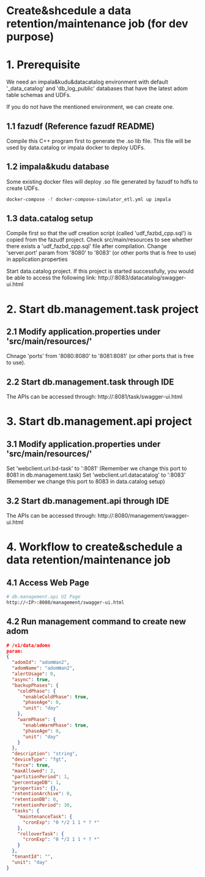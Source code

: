 # Create&shcedule a data retention/maintenance job (for dev purpose)

# 1. Prerequisite
We need an impala&kudu&datacatalog environment with default '_data_catalog' and 'db_log_public' databases that have the latest adom table schemas and UDFs.

If you do not have the mentioned environment, we can create one.
## 1.1 fazudf (Reference fazudf README)
Compile this C++ program first to generate the .so lib file.
This file will be used by data.catalog or impala docker to deploy UDFs.

## 1.2 impala&kudu database
Some existing docker files will deploy .so file generated by fazudf to hdfs to create UDFs.
```bash
docker-compose -f docker-compose-simulator_etl.yml up impala
```

## 1.3 data.catalog setup
Compile first so that the udf creation script (called 'udf_fazbd_cpp.sql') is copied from the fazudf project.
Check src/main/resources to see whether there exists a 'udf_fazbd_cpp.sql' file after compilation.
Change 'server.port' param from '8080' to '8083' (or other ports that is free to use) in application.properties

Start data.catalog project. If this project is started successfully, you would be able to access the following link:
http://<IP>:8083/datacatalog/swagger-ui.html

# 2. Start db.management.task project

## 2.1 Modify application.properties under 'src/main/resources/'
Chnage 'ports' from '8080:8080' to '8081:8081' (or other ports that is free to use).

## 2.2 Start db.management.task through IDE
The APIs can be accessed through: http://<IP>:8081/task/swagger-ui.html

# 3. Start db.management.api project

## 3.1 Modify application.properties under 'src/main/resources/'
Set 'webclient.url.bd-task' to '<IP>:8081' (Remember we change this port to 8081 in db.management.task)
Set 'webclient.url.datacatalog' to '<IP>:8083' (Remember we change this port to 8083 in data.catalog setup)

## 3.2 Start db.management.api through IDE
The APIs can be accessed through: http://<IP>:8080/management/swagger-ui.html

# 4. Workflow to create&schedule a data retention/maintenance job

## 4.1 Access Web Page

```bash
# db.management.api UI Page
http://<IP>:8080/management/swagger-ui.html
```

## 4.2 Run management command to create new adom

```json
# /v1/data/adoms
param:
{
  "adomId": "adomWan2",
  "adomName": "adomWan2",
  "alertUsage": 0,
  "async": true,
  "backupPhases": {
    "coldPhase": {
      "enableColdPhase": true,
      "phaseAge": 0,
      "unit": "day"
    },
    "warmPhase": {
      "enableWarmPhase": true,
      "phaseAge": 0,
      "unit": "day"
    }
  },
  "description": "string",
  "deviceType": "fgt",
  "force": true,
  "maxAllowed": 2,
  "partitionPeriod": 1,
  "percentageDB": 1,
  "properties": {},
  "retentionArchive": 0,
  "retentionDB": 0,
  "retentionPeriod": 30,
  "tasks": {
    "maintenanceTask": {
      "cronExp": "0 */2 1 1 * ? *"
    },
    "rolloverTask": {
      "cronExp": "0 */2 1 1 * ? *"
    }
  },
  "tenantId": "",
  "unit": "day"
}

```

